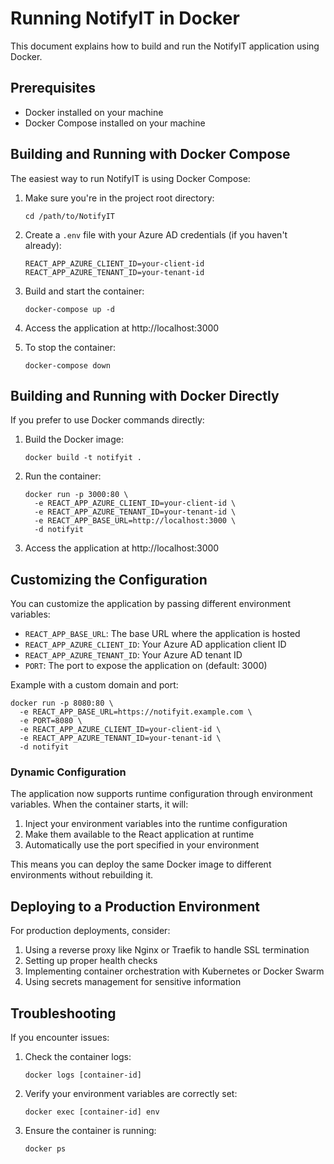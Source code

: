 # Running NotifyIT in Docker

This document explains how to build and run the NotifyIT application using Docker.

## Prerequisites

- Docker installed on your machine
- Docker Compose installed on your machine

## Building and Running with Docker Compose

The easiest way to run NotifyIT is using Docker Compose:

1. Make sure you're in the project root directory:
   ```
   cd /path/to/NotifyIT
   ```

2. Create a `.env` file with your Azure AD credentials (if you haven't already):
   ```
   REACT_APP_AZURE_CLIENT_ID=your-client-id
   REACT_APP_AZURE_TENANT_ID=your-tenant-id
   ```

3. Build and start the container:
   ```
   docker-compose up -d
   ```

4. Access the application at http://localhost:3000

5. To stop the container:
   ```
   docker-compose down
   ```

## Building and Running with Docker Directly

If you prefer to use Docker commands directly:

1. Build the Docker image:
   ```
   docker build -t notifyit .
   ```

2. Run the container:
   ```
   docker run -p 3000:80 \
     -e REACT_APP_AZURE_CLIENT_ID=your-client-id \
     -e REACT_APP_AZURE_TENANT_ID=your-tenant-id \
     -e REACT_APP_BASE_URL=http://localhost:3000 \
     -d notifyit
   ```

3. Access the application at http://localhost:3000

## Customizing the Configuration

You can customize the application by passing different environment variables:

- `REACT_APP_BASE_URL`: The base URL where the application is hosted
- `REACT_APP_AZURE_CLIENT_ID`: Your Azure AD application client ID
- `REACT_APP_AZURE_TENANT_ID`: Your Azure AD tenant ID
- `PORT`: The port to expose the application on (default: 3000)

Example with a custom domain and port:
```
docker run -p 8080:80 \
  -e REACT_APP_BASE_URL=https://notifyit.example.com \
  -e PORT=8080 \
  -e REACT_APP_AZURE_CLIENT_ID=your-client-id \
  -e REACT_APP_AZURE_TENANT_ID=your-tenant-id \
  -d notifyit
```

### Dynamic Configuration

The application now supports runtime configuration through environment variables. When the container starts, it will:

1. Inject your environment variables into the runtime configuration
2. Make them available to the React application at runtime
3. Automatically use the port specified in your environment

This means you can deploy the same Docker image to different environments without rebuilding it.

## Deploying to a Production Environment

For production deployments, consider:

1. Using a reverse proxy like Nginx or Traefik to handle SSL termination
2. Setting up proper health checks
3. Implementing container orchestration with Kubernetes or Docker Swarm
4. Using secrets management for sensitive information

## Troubleshooting

If you encounter issues:

1. Check the container logs:
   ```
   docker logs [container-id]
   ```

2. Verify your environment variables are correctly set:
   ```
   docker exec [container-id] env
   ```

3. Ensure the container is running:
   ```
   docker ps
   ```
